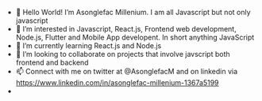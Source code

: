 - 👋 Hello World! I’m Asonglefac Millenium. I am all Javascript but not only javascript
- 👀 I’m interested in Javascript, React.js, Frontend web development, Node.js, Flutter and Mobile App developent. In short anything JavaScript
- 🌱 I’m currently learning React.js and Node.js
- 💞️ I’m looking to collaborate on projects that involve javscript both frontend and backend
- 📫 Connect with me on twitter at @AsonglefacM and on linkedin via https://www.linkedin.com/in/asonglefac-millenium-1367a5199
-    

<!---
AsonglefacMillenium/AsonglefacMillenium is a ✨ special ✨ repository because its `README.md` (this file) appears on your GitHub profile.
You can click the Preview link to take a look at your changes.
--->
